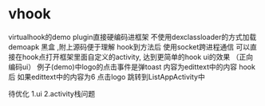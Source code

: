 # vhook
virtualhook的demo plugin直接硬编码进框架 不使用dexclassloader的方式加载
demoapk 黑盒 ,附上源码便于理解
hook到方法后 使用socket跨进程通信 可以直接在hook点打开框架里面自定义的activity,
达到更简单的hook ui的效果  （正向编码ui）
例子(demo)中logo的点击事件是弹toast  内容为edittext中的内容
hook 后 如果edittext中的内容为6 点击logo 跳转到ListAppActivity中

待优化 
1.ui
2.activity栈问题














